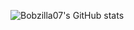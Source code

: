 ![Bobzilla07's GitHub stats](https://github-readme-stats.vercel.app/api?username=Bobzilla07&show_icons=true&theme=radical)
